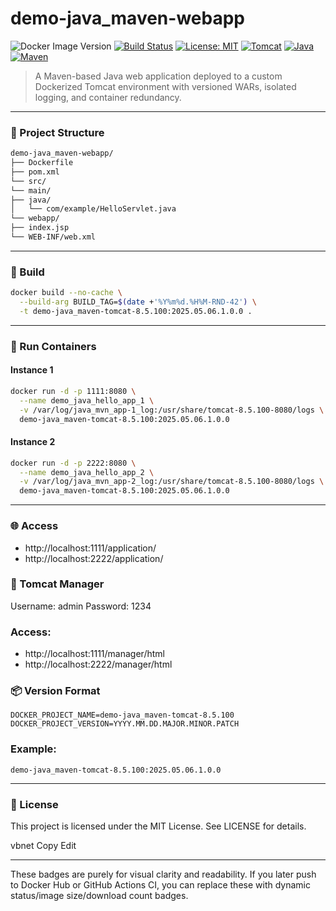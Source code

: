 # demo-java_maven-webapp

![Docker Image Version](https://img.shields.io/badge/docker--image-2025.05.06.1.0.0-blue)
[![Build Status](https://github.com/your-github-username/demo-java_maven-webapp/actions/workflows/build.yml/badge.svg)](https://github.com/adibakhtab007/demo-java_maven-webapp/actions)
[![License: MIT](https://img.shields.io/badge/license-MIT-blue)](./LICENSE)
[![Tomcat](https://img.shields.io/badge/tomcat-8.5.100-orange)](https://tomcat.apache.org/)
[![Java](https://img.shields.io/badge/java-21-blueviolet)](https://openjdk.org/)
[![Maven](https://img.shields.io/badge/maven-3.9.6-critical)](https://maven.apache.org/)

> A Maven-based Java web application deployed to a custom Dockerized Tomcat environment with versioned WARs, isolated logging, and container redundancy.

---

### 📂 Project Structure

```bash
demo-java_maven-webapp/
├── Dockerfile
├── pom.xml
└── src/
└── main/
├── java/
│   └── com/example/HelloServlet.java
└── webapp/
├── index.jsp
└── WEB-INF/web.xml
```

---

### 🧱 Build

```bash
docker build --no-cache \
  --build-arg BUILD_TAG=$(date +'%Y%m%d.%H%M-RND-42') \
  -t demo-java_maven-tomcat-8.5.100:2025.05.06.1.0.0 .
```
---

### 🚀 Run Containers

#### Instance 1

```bash
docker run -d -p 1111:8080 \
  --name demo_java_hello_app_1 \
  -v /var/log/java_mvn_app-1_log:/usr/share/tomcat-8.5.100-8080/logs \
  demo-java_maven-tomcat-8.5.100:2025.05.06.1.0.0
```

#### Instance 2

```bash
docker run -d -p 2222:8080 \
  --name demo_java_hello_app_2 \
  -v /var/log/java_mvn_app-2_log:/usr/share/tomcat-8.5.100-8080/logs \
  demo-java_maven-tomcat-8.5.100:2025.05.06.1.0.0
```

---

### 🌐 Access

- http://localhost:1111/application/
- http://localhost:2222/application/

### 🔐 Tomcat Manager

Username: admin
Password: 1234

### Access:
- http://localhost:1111/manager/html
- http://localhost:2222/manager/html

### 📦 Version Format

```
DOCKER_PROJECT_NAME=demo-java_maven-tomcat-8.5.100
DOCKER_PROJECT_VERSION=YYYY.MM.DD.MAJOR.MINOR.PATCH
```

### Example:

```
demo-java_maven-tomcat-8.5.100:2025.05.06.1.0.0
```

---

### 📄 License
This project is licensed under the MIT License. See LICENSE for details.

vbnet
Copy
Edit

---

These badges are purely for visual clarity and readability. If you later push to Docker Hub or GitHub Actions CI, you can replace these with dynamic status/image size/download count badges.
